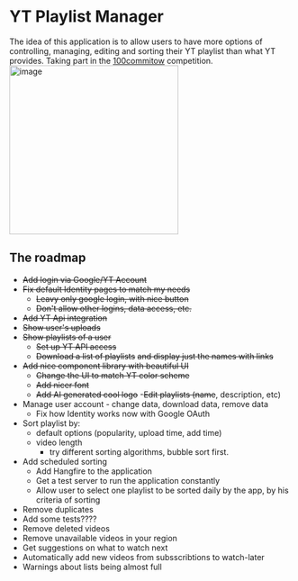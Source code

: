 # YT Playlist Manager

The idea of this application is to allow users to have more options of controlling, managing, editing and sorting their YT playlist than what YT provides.
Taking part in the [100commitow](https://100commitow.pl/) competition.
<img src="https://github.com/twojnarowski/YTPlaylistManager/assets/13180578/cad76c6c-0ce1-4392-bbea-4ff0c29428a3" alt="image" width="300" height="auto">

## The roadmap
- ~~Add login via Google/YT Account~~
- ~~Fix default Identity pages to match my needs~~
  - ~~Leavy only google login, with nice button~~
  - ~~Don't allow other logins, data access, etc.~~
- ~~Add YT Api integration~~
- ~~Show user's uploads~~
- ~~Show playlists of a user~~
  - ~~Set up YT API access~~
  - ~~Download a list of playlists~~ ~~and display just the names with links~~
- ~~Add nice component library with beautiful UI~~
  - ~~Change the UI to match YT color scheme~~
  - ~~Add nicer font~~
  - ~~Add AI generated cool logo~~
-~~Edit playlists (name~~, description, etc)
- Manage user account - change data, download data, remove data
  - Fix how Identity works now with Google OAuth
- Sort playlist by:
  - default options (popularity, upload time, add time)
  - video length
    - try different sorting algorithms, bubble sort first.
- Add scheduled sorting
  - Add Hangfire to the application
  - Get a test server to run the application constantly
  - Allow user to select one playlist to be sorted daily by the app, by his criteria of sorting
- Remove duplicates
- Add some tests????
- Remove deleted videos
- Remove unavailable videos in your region
- Get suggestions on what to watch next
- Automatically add new videos from subsscribtions to watch-later
- Warnings about lists being almost full
